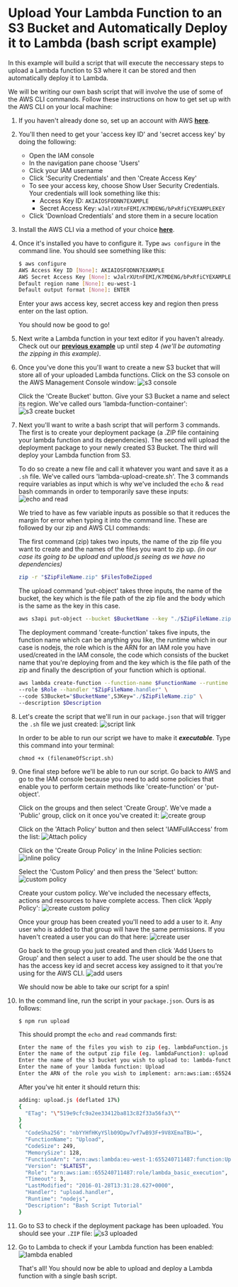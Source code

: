 # Upload Your Lambda Function to an S3 Bucket and Automatically Deploy it to Lambda (bash script example)
In this example will build a script that will execute the neccessary steps to upload a Lambda function to S3 where it can be stored and then automatically deploy it to Lambda.

We will be writing our own bash script that will involve the use of some of the AWS CLI commands. Follow these instructions on how to get set up with the AWS CLI on your local machine:
1. If you haven't already done so, set up an account with AWS **[here](http://aws.amazon.com/)**.

1. You'll then need to get your 'access key ID' and 'secret access key' by doing the following:
   * Open the IAM console
   * In the navigation pane choose 'Users'
   * Click your IAM username
   * Click 'Security Credentials' and then 'Create Access Key'
   * To see your access key, choose Show User Security Credentials. Your credentials will look something like this:
     * Access Key ID: `AKIAIOSFODNN7EXAMPLE`
     * Secret Access Key: `wJalrXUtnFEMI/K7MDENG/bPxRfiCYEXAMPLEKEY`
   * Click 'Download Credentials' and store them in a secure location

1. Install the AWS CLI via a method of your choice **[here](http://docs.aws.amazon.com/cli/latest/userguide/installing.html)**.

1. Once it's installed you have to configure it. Type ```aws configure``` in the command line. You should see something like this:
   ```bash
   $ aws configure
   AWS Access Key ID [None]: AKIAIOSFODNN7EXAMPLE
   AWS Secret Access Key [None]: wJalrXUtnFEMI/K7MDENG/bPxRfiCYEXAMPLEKEY
   Default region name [None]: eu-west-1
   Default output format [None]: ENTER
   ```
   Enter your aws access key, secret access key and region then press enter on the last option.

   You should now be good to go!

1. Next write a Lambda function in your text editor if you haven't already. Check out our **[previous example](create-lambda-inline-zip.md)** up until step 4 _(we'll be automating the zipping in this example)_.  

1. Once you've done this you'll want to create a new S3 bucket that will store all of your uploaded Lambda functions. Click on the S3 console on the AWS Management Console window:
![s3 console](https://cloud.githubusercontent.com/assets/12450298/12646827/32f97802-c5ca-11e5-84a8-b49e2cd0e929.png)

   Click the 'Create Bucket' button. Give your S3 Bucket a name and select its region. We've called ours 'lambda-function-container':
![s3 create bucket](https://cloud.githubusercontent.com/assets/12450298/12646889/8f342590-c5ca-11e5-8e2f-e2cb2bccf04d.png)

1. Next you'll want to write a bash script that will perform 3 commands. The first is to create your deployment package (a .ZIP file containing your lambda function and its dependencies). The second will upload the deployment package to your newly created S3 Bucket. The third will deploy your Lambda function from S3.

   To do so create a new file and call it whatever you want and save it as a ```.sh``` file. We've called ours 'lambda-upload-create.sh'. The 3 commands require variables as input which is why we've included the ```echo``` & ```read``` bash commands in order to temporarily save these inputs:
![echo and read](https://cloud.githubusercontent.com/assets/12450298/12647320/7f9fdd52-c5cc-11e5-98d0-dfd68b6a8caf.png)

   We tried to have as few variable inputs as possible so that it reduces the margin for error when typing it into the command line. These are followed by our zip and AWS CLI commands:

   The first command (zip) takes two inputs, the name of the zip file you want to create and the names of the files you want to zip up. _(in our case its going to be upload and upload.js seeing as we have no dependencies)_
   ```bash
   zip -r "$ZipFileName.zip" $FilesToBeZipped
   ```

   The upload command 'put-object' takes three inputs, the name of the bucket, the key which is the file path of the zip file and the body which is the same as the key in this case.
   ```bash
   aws s3api put-object --bucket $BucketName --key "./$ZipFileName.zip" --body "./$ZipFileName.zip"
   ```

   The deployment command 'create-function' takes five inputs, the function name which can be anything you like, the runtime which in our case is nodejs, the role which is the ARN for an IAM role you have used/created in the IAM console, the code which consists of the bucket name that you're deploying from and the key which is the file path of the zip and finally the description of your function which is optional.
   ```bash
   aws lambda create-function --function-name $FunctionName --runtime nodejs \
   --role $Role --handler "$ZipFileName.handler" \
   --code S3Bucket="$BucketName",S3Key="./$ZipFileName.zip" \
   --description $Description
   ```

1. Let's create the script that we'll run in our `package.json` that will trigger the `.sh` file we just created:
![script link](https://cloud.githubusercontent.com/assets/12450298/12648830/b1af1d4c-c5d3-11e5-91af-0d32691b7764.png)

   In order to be able to run our script we have to make it **_executable_**. Type this command into your terminal:

   ```chmod +x (filenameOfScript.sh)```

1. One final step before we'll be able to run our script. Go back to AWS and go to the IAM console because you need to add some   policies that enable you to perform certain methods like 'create-function' or 'put-object'.

   Click on the groups and then select 'Create Group'. We've made a 'Public' group, click on it once you've created it:
![create group](https://cloud.githubusercontent.com/assets/12450298/12649316/06ac3a80-c5d6-11e5-8b05-d624d507a12e.png)

   Click on the 'Attach Policy' button and then select 'IAMFullAccess' from the list:
![Attach policy](https://cloud.githubusercontent.com/assets/12450298/12649326/11a19a3e-c5d6-11e5-82e3-5136640fdeb4.png)

   Click on the 'Create Group Policy' in the Inline Policies section:
![inline policy](https://cloud.githubusercontent.com/assets/12450298/12649339/1c916cb2-c5d6-11e5-8109-34f51f860d5a.png)

   Select the 'Custom Policy' and then press the 'Select' button:
![custom policy](https://cloud.githubusercontent.com/assets/12450298/12649566/095d28ba-c5d7-11e5-812d-97ea278cb285.png)

   Create your custom policy. We've included the necessary effects, actions and resources to have complete access. Then click 'Apply Policy':
![create custom policy](https://cloud.githubusercontent.com/assets/12450298/12649574/0f1dbcd8-c5d7-11e5-864e-d9e04b80882f.png)

   Once your group has been created you'll need to add a user to it. Any user who is added to that group will have the same permissions. If you haven't created a user you can do that here:
![create user](https://cloud.githubusercontent.com/assets/12450298/12649893/73b3e590-c5d8-11e5-9cec-88bee1ac5c4d.png)

   Go back to the group you just created and then click 'Add Users to Group' and then select a user to add. The user should be the one that has the access key id and secret access key assigned to it that you're using for the AWS CLI.
![add users](https://cloud.githubusercontent.com/assets/12450298/12650158/9c0df796-c5d9-11e5-91da-dc4f45d22c98.png)

   We should now be able to take our script for a spin!

1. In the command line, run the script in your ```package.json```. Ours is as follows:

    ```$ npm run upload```

    This should prompt the ```echo``` and ```read``` commands first:
   ```bash
   Enter the name of the files you wish to zip (eg. lambdaFunction.js node_modules): upload.js
   Enter the name of the output zip file (eg. lambdaFunction): upload
   Enter the name of the s3 bucket you wish to upload to: lambda-function-container
   Enter the name of your lambda function: Upload
   Enter the ARN of the role you wish to implement: arn:aws:iam::655240711487:role/lambda_basic_execution
   ```

   After you've hit enter it should return this:
   ```bash
   adding: upload.js (deflated 17%)
   {
     "ETag": "\"519e9cfc9a2ee33412ba813c82f33a56fa3\""
   }
   {
     "CodeSha256": "nbYYHfHKyYSlb09Dpw7vf7wB93F+9V8XEmaTBU=",
     "FunctionName": "Upload",
     "CodeSize": 249,
     "MemorySize": 128,
     "FunctionArn": "arn:aws:lambda:eu-west-1:655240711487:function:Upload",
     "Version": "$LATEST",
     "Role": "arn:aws:iam::655240711487:role/lambda_basic_execution",
     "Timeout": 3,
     "LastModified": "2016-01-28T13:31:28.627+0000",
     "Handler": "upload.handler",
     "Runtime": "nodejs",
     "Description": "Bash Script Tutorial"
   }
   ```

1. Go to S3 to check if the deployment package has been uploaded. You should see your ```.ZIP``` file:
![s3 uploaded](https://cloud.githubusercontent.com/assets/12450298/12650714/bcb0664e-c5db-11e5-9d08-a2bf2f2c32ff.png)

1. Go to Lambda to check if your Lambda function has been enabled:
![lambda enabled](https://cloud.githubusercontent.com/assets/12450298/12650757/ee4b886e-c5db-11e5-8505-08b3b4bc0958.png)

    That's all! You should now be able to upload and deploy a Lambda function with a single bash script.
